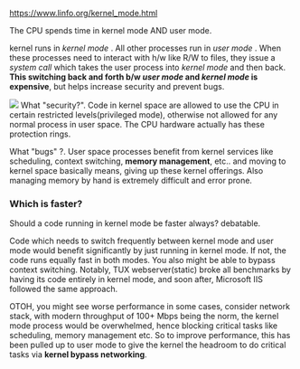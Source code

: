 https://www.linfo.org/kernel_mode.html

The CPU spends time in kernel mode AND user mode.

kernel runs in _kernel mode_ . All other processes run in _user mode_ . When these processes need to interact with h/w like R/W to files, they issue a _system call_ which takes the user process into _kernel mode_ and then back. 
**This switching back and forth b/w _user mode_ and _kernel mode_ is expensive**, but helps increase security and prevent bugs.

![](linux-03.png)
What "security?". Code in kernel space are allowed to use the CPU in certain restricted levels(privileged mode), otherwise not allowed for any normal process in user space. The CPU hardware actually has these protection rings.

What "bugs" ?. User space processes benefit from kernel services like scheduling, context switching, **memory management**, etc.. and moving to kernel space basically means, giving up these kernel offerings. Also managing memory by hand is extremely difficult and error prone.


### Which is faster? 
Should a code running in kernel mode be faster always? debatable.

Code which needs to switch frequently between kernel mode and user mode would benefit significantly by just running in kernel mode. If not, the code runs equally fast in both modes. You also might be able to bypass context switching.
Notably, TUX webserver(static) broke all benchmarks by having its code entirely in kernel mode, and soon after, Microsoft IIS followed the same approach.

OTOH, you might see worse performance in some cases, consider network stack, with modern throughput of 100+ Mbps being the norm, the kernel mode process would be overwhelmed, hence blocking critical tasks like scheduling, memory management etc. So to improve performance, this has been pulled up to user mode to give the kernel the headroom to do critical tasks via **kernel bypass networking**. 
